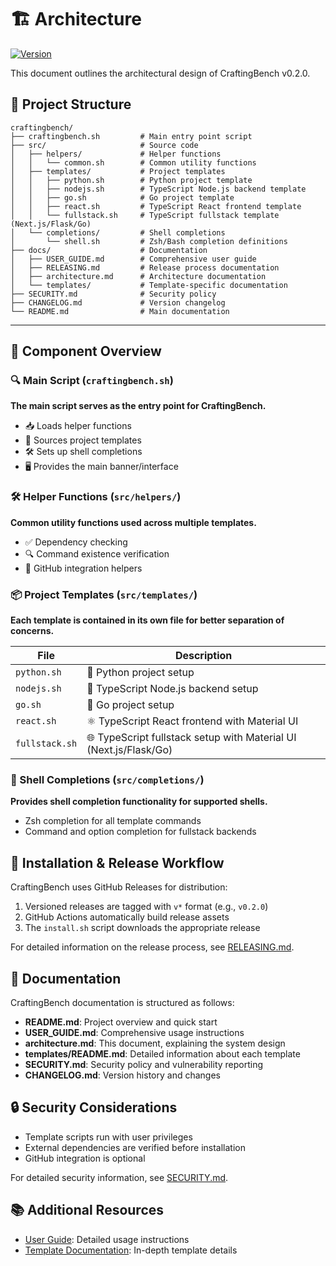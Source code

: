 # 🏗️ Architecture

[![Version](https://img.shields.io/badge/Version-0.2.0%20(Beta)-orange.svg)](../CHANGELOG.md)

This document outlines the architectural design of CraftingBench v0.2.0.

## 📂 Project Structure

```
craftingbench/
├── craftingbench.sh         # Main entry point script
├── src/                     # Source code
│   ├── helpers/             # Helper functions
│   │   └── common.sh        # Common utility functions
│   ├── templates/           # Project templates
│   │   ├── python.sh        # Python project template
│   │   ├── nodejs.sh        # TypeScript Node.js backend template
│   │   ├── go.sh            # Go project template
│   │   ├── react.sh         # TypeScript React frontend template
│   │   └── fullstack.sh     # TypeScript fullstack template (Next.js/Flask/Go)
│   └── completions/         # Shell completions
│       └── shell.sh         # Zsh/Bash completion definitions
├── docs/                    # Documentation
│   ├── USER_GUIDE.md        # Comprehensive user guide
│   ├── RELEASING.md         # Release process documentation
│   ├── architecture.md      # Architecture documentation
│   └── templates/           # Template-specific documentation
├── SECURITY.md              # Security policy
├── CHANGELOG.md             # Version changelog
└── README.md                # Main documentation
```

______________________________________________________________________

## 🧩 Component Overview

### 🔍 Main Script (`craftingbench.sh`)

**The main script serves as the entry point for CraftingBench.**

- 📥 Loads helper functions
- 🔌 Sources project templates
- 🛠️ Sets up shell completions
- 🖥️ Provides the main banner/interface

### 🛠️ Helper Functions (`src/helpers/`)

**Common utility functions used across multiple templates.**

- ✅ Dependency checking
- 🔍 Command existence verification
- 🔗 GitHub integration helpers

### 📦 Project Templates (`src/templates/`)

**Each template is contained in its own file for better separation of concerns.**

| File | Description |
|------|-------------|
| `python.sh` | 🐍 Python project setup |
| `nodejs.sh` | 🚀 TypeScript Node.js backend setup |
| `go.sh` | 🔷 Go project setup |
| `react.sh` | ⚛️ TypeScript React frontend with Material UI |
| `fullstack.sh` | 🌐 TypeScript fullstack setup with Material UI (Next.js/Flask/Go) |

### 🔄 Shell Completions (`src/completions/`)

**Provides shell completion functionality for supported shells.**

- Zsh completion for all template commands
- Command and option completion for fullstack backends

## 🔄 Installation & Release Workflow

CraftingBench uses GitHub Releases for distribution:

1. Versioned releases are tagged with `v*` format (e.g., `v0.2.0`)
2. GitHub Actions automatically build release assets
3. The `install.sh` script downloads the appropriate release

For detailed information on the release process, see [RELEASING.md](RELEASING.md).

## 📖 Documentation

CraftingBench documentation is structured as follows:

- **README.md**: Project overview and quick start
- **USER_GUIDE.md**: Comprehensive usage instructions
- **architecture.md**: This document, explaining the system design
- **templates/README.md**: Detailed information about each template
- **SECURITY.md**: Security policy and vulnerability reporting
- **CHANGELOG.md**: Version history and changes

## 🔒 Security Considerations

- Template scripts run with user privileges
- External dependencies are verified before installation
- GitHub integration is optional

For detailed security information, see [SECURITY.md](../SECURITY.md).

## 📚 Additional Resources

- [User Guide](USER_GUIDE.md): Detailed usage instructions
- [Template Documentation](templates/README.md): In-depth template details
